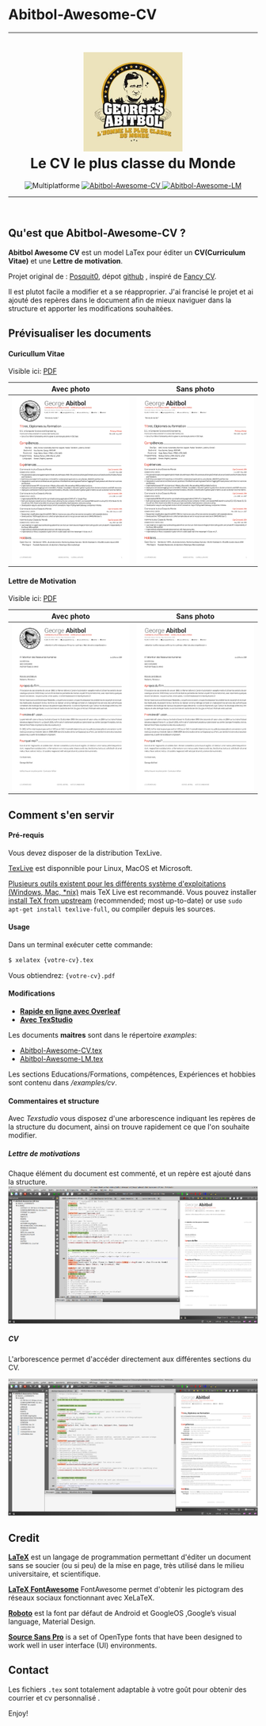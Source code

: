 # Abitbol-Awesome-CV

---
<h1 align="center">
  <a href="https://github.com/ordinatous/Awesome-CV" title="Abitbol-Awesome-CV Documentation">
    <img alt="Abitbol-Awesome-CV" src="profil_05.jpg" width="200px" height="200px" />
  </a>
  <br />
  Le CV le plus classe du Monde
</h1>


<div align="center">
  <!--<img alt="Licence" src="https://img.shields.io/github/license/ordinatous/Abitbol-Awesome-CV.svg"/>-->
  <img alt="Multiplatforme" src="https://img.shields.io/badge/Multiplateforme-Linux----MacOS----Microsoft-blue.svg"/>
  <a href="examples/Abitbol-Awesome-CV.pdf">
    <img alt="Abitbol-Awesome-CV" src="https://img.shields.io/badge/Voir-Abitbol--Awesome--CV-green.svg" />
  </a>
  <a href="examples/Abitbol-Awesome-LM.pdf">
    <img alt="Abitbol-Awesome-LM" src="https://img.shields.io/badge/Voir-Abitbol--Awesome--LM-green.svg" />
  </a>
</div>

---

<br />

## Qu'est que Abitbol-Awesome-CV ?

**Abitbol Awesome CV** est un model LaTex pour éditer un **CV(Curriculum Vitae)** et une  **Lettre de motivation**.

Projet original de : [Posquit0](https://posquit0.com/), dépot [github](https://github.com/posquit0/Awesome-CV) , inspiré de  [Fancy CV](https://www.sharelatex.com/templates/cv-or-resume/fancy-cv).

Il est plutot facile a modifier et a se réapproprier. J'ai francisé le projet et ai ajouté des repères dans le document afin de mieux naviguer dans la structure et apporter les modifications souhaitées.


## Prévisualiser les documents

#### Curicullum Vitae

Visible ici: [PDF](https://github.com/ordinatous/Abitbol-Awesome-CV/blob/blob/master/examples/Abitbol-Awesome-CV.pdf)

| Avec photo | Sans photo |
|:---:|:---:|
| [![Cover Letter(Photo)](examples/Abitbol-Awesome-CV.png)](examples/Abitbol-Awesome-LM.pdf)  | [![Cover Letter(Sans Photo)](examples/Abitbol-Awesome-CV-01.png)](https://raw.githubusercontent.com/ordinatous/Awesome-CV/blob/master/examples/Abitbol-Awesome-CV-01.pdf) |

#### Lettre de Motivation

Visible ici: [PDF](https://raw.githubusercontent.com/ordinatous/Awesome-CV/master/examples/Abitbol-Awesome-LM.pdf)

| Avec photo | Sans photo |
|:---:|:---:|
| [![Cover Letter(Photo)](examples/Abitbol-Awesome-LM.png)](examples/Abitbol-Awesome-LM.pdf)  | [![Cover Letter(Sans Photo)](examples/Abitbol-Awesome-LM-01.png)](examples/Abitbol-Awesome-LM.pdf) |




## Comment s'en servir

#### Pré-requis

Vous devez disposer de la distribution TexLive.

[TexLive](https://tug.org/texlive/) est disponnible pour Linux, MacOS et Microsoft.

  [Plusieurs outils existent pour les différents système d'exploitations (Windows, Mac, \*nix)](http://tex.stackexchange.com/q/55437) mais TeX Live est recommandé.
Vous pouvez installer  [install TeX from upstream](http://tex.stackexchange.com/q/1092) (recommended; most up-to-date) or use `sudo apt-get install texlive-full`, ou compiler depuis les sources.

#### Usage

Dans un terminal exécuter cette commande:

```bash
$ xelatex {votre-cv}.tex
```

Vous obtiendrez: ``{votre-cv}.pdf``

#### Modifications

* [**Rapide en ligne avec Overleaf**](https://www.overleaf.com/)
* [**Avec TexStudio**](https://www.texstudio.org/)

Les documents **maitres** sont dans le répertoire *examples*:
* [Abitbol-Awesome-CV.tex](examples/Abitbol-Awesome-CV.tex)
* [Abitbol-Awesome-LM.tex](examples/Abitbol-Awesome-LM.tex)

Les sections Educations/Formations, compétences, Expériences et hobbies sont contenu dans */examples/cv*.

#### Commentaires et structure

Avec *Texstudio* vous disposez d'une arborescence indiquant les repères de la structure du document, ainsi on trouve rapidement ce que l'on souhaite modifier.

##### Lettre de motivations
Chaque élément du document est commenté, et un repère est ajouté dans la structure.
![Capture Texstudio](examples/texstudio.png)

##### CV
L'arborescence permet d'accéder directement aux différentes sections du CV.

![Capture Texstudio](examples/texstudio1.png)

## Credit

[**LaTeX**](http://www.latex-project.org) est un langage de programmation permettant d'éditer un document sans se soucier (ou si peu) de la mise en page, très utilisé dans le milieu universitaire, et scientifique.

[**LaTeX FontAwesome**](https://github.com/furl/latex-fontawesome) FontAwesome permet d'obtenir les pictogram des réseaux sociaux fonctionnant avec XeLaTeX.

[**Roboto**](https://github.com/google/roboto) est la font par défaut de Android et GoogleOS ,Google’s visual language, Material Design.

[**Source Sans Pro**](https://github.com/adobe-fonts/source-sans-pro) is a set of OpenType fonts that have been designed to work well in user interface (UI) environments.


## Contact

Les fichiers `.tex` sont totalement adaptable à votre goût pour obtenir des courrier et cv personnalisé .


Enjoy!
